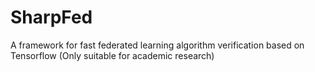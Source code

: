 # SharpFed
A framework for fast federated learning algorithm verification based on Tensorflow (Only suitable for academic research)
